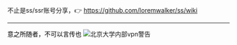 不止是ss/ssr账号分享，:point_right: https://github.com/loremwalker/ss/wiki <hr>

<a href="https://github.com/loremwalker/WebSiteUseful/wiki/%E8%AF%B4%E8%AF%B4" style="text-decoration: none;color: black;">意之所随者，不可以言传也</a>
![北京大学内部vpn警告](https://s1.ax2x.com/2018/03/10/EBrN6.png)
